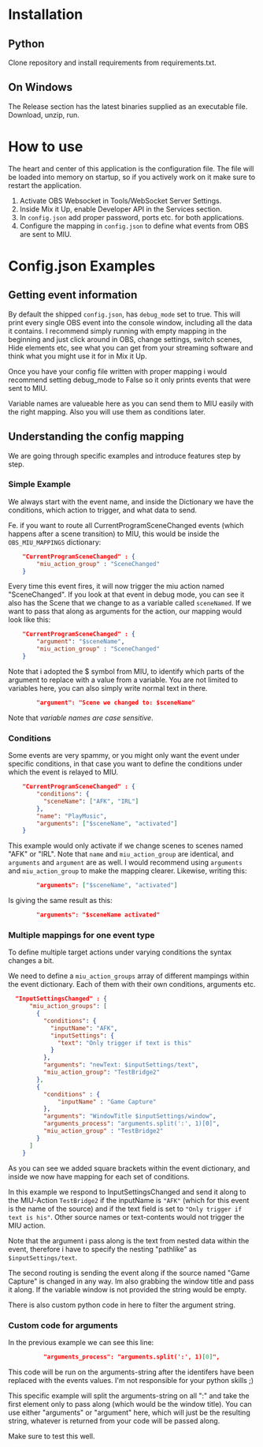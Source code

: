 # Installation

## Python
Clone repository and install requirements from requirements.txt.

## On Windows
The Release section has the latest binaries supplied as an executable file.
Download, unzip, run.

# How to use
The heart and center of this application is the configuration file.
The file will be loaded into memory on startup, so if you actively work on it make sure to restart the application.
1. Activate OBS Websocket in Tools/WebSocket Server Settings.
2. Inside Mix it Up, enable Developer API in the Services section.  
3. In ```config.json``` add proper password, ports etc. for both applications.
4. Configure the mapping in ```config.json``` to define what events from OBS are sent to MIU.

# Config.json Examples
## Getting event information
By default the shipped ```config.json```, has ```debug_mode``` set to true. 
This will print every single OBS event into the console window, including all
the data it contains. I recommend simply running with empty mapping in the 
beginning and just click around in OBS, change settings, switch scenes,
Hide elements etc, see what you can get from your streaming software and 
think what you might use it for in Mix it Up.

Once you have your config file written with proper mapping i would recommend
setting debug_mode to False so it only prints events that were sent to MIU.

Variable names are valueable here as you can send them to MIU easily with the right mapping.
Also you will use them as conditions later.

## Understanding the config mapping
We are going through specific examples and introduce features step by step.

### Simple Example
We always start with the event name, and inside the Dictionary we have the
conditions, which action to trigger, and what data to send.

Fe. if you want to route all CurrentProgramSceneChanged events (which happens after
a scene transition) to MIU, this would be inside the 
```OBS_MIU_MAPPINGS``` dictionary:
```json
    "CurrentProgramSceneChanged" : {
        "miu_action_group" : "SceneChanged"
    }
```
Every time this event fires, it will now trigger the miu action named "SceneChanged".
If you look at that event in debug mode, you can see it also has the Scene that we change to as a variable 
called ```sceneNamed```. If we want to pass that along as arguments for the
action, our mapping would look like this:
```json
    "CurrentProgramSceneChanged" : {
        "argument": "$sceneName",
        "miu_action_group" : "SceneChanged"
    }
```
Note that i adopted the $ symbol from MIU, to identify which parts of the
argument to replace with a value from a variable. You are not limited to
variables here, you can also simply write normal text in there.
```json
        "argument": "Scene we changed to: $sceneName"
```

Note that *variable names are case sensitive*.

### Conditions
Some events are very spammy, or you might only want the event under specific
conditions, in that case
you want to define the conditions under which the event is relayed to MIU.
```json
    "CurrentProgramSceneChanged" : {
        "conditions": {
          "sceneName": ["AFK", "IRL"]
        },
        "name": "PlayMusic",
        "arguments": ["$sceneName", "activated"]
    }
```
This example would only activate if we change scenes to scenes named "AFK" or "IRL".
Note that ```name``` and ```miu_action_group``` are identical, and ```arguments```
and ```argument``` are as well. 
I would recommend using ```arguments``` and ```miu_action_group``` to
make the mapping clearer.
Likewise, writing this:
```json
        "arguments": ["$sceneName", "activated"]
```
Is giving the same result as this:
```json
        "arguments": "$sceneName activated"
```

### Multiple mappings for one event type
To define multiple target actions  under varying conditions the syntax changes
a bit. 

We need to define a ```miu_action_groups``` array of different mampings within the
event dictionary.
Each of them with their own conditions, arguments etc.
```json
  "InputSettingsChanged" : {
      "miu_action_groups": [
        {
          "conditions": {
            "inputName": "AFK",
            "inputSettings": {
              "text": "Only trigger if text is this"
            }
          },
          "arguments": "newText: $inputSettings/text",
          "miu_action_group": "TestBridge2"
        },
        {
          "conditions" : {
              "inputName" : "Game Capture"
          },
          "arguments": "WindowTitle $inputSettings/window",
          "arguments_process": "arguments.split(':', 1)[0]",
          "miu_action_group" : "TestBridge2"
        }
      ]
    }
```
As you can see we added square brackets within the event dictionary, and inside we
now have mapping for each set of conditions.

In this example we respond to InputSettingsChanged and send it along to the MIU-Action 
```TestBridge2``` if the inputName is ```"AFK"``` (which for this event is the
name of the source) and if the text field is set to ```"Only trigger if text
is his"```. Other source names or text-contents would not trigger the MIU action.

Note that the argument i pass along is the text from nested data within the 
event, therefore i have to specify the nesting "pathlike" as
```$inputSettings/text```.

The second routing is sending the event along if the source named "Game Capture"
is changed in any way. Im also grabbing the window title and pass it along. If the
variable window is not provided the string would be empty.

There is also custom python code in here to filter the argument string.

### Custom code for arguments
In the previous example we can see this line:
```json
          "arguments_process": "arguments.split(':', 1)[0]",
```
This code will be run on the arguments-string after the identifers have been
replaced with the events values. I'm not responsible for your python skills ;)

This specific example will split the arguments-string on all ":" and take the
first element only to pass along (which would be the window title).
You can use either "arguments" or "argument" here, which will just be the 
resulting string, whatever is returned from your code will be passed along.

Make sure to test this well.